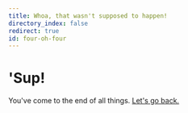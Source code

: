 ```yaml
---
title: Whoa, that wasn't supposed to happen!
directory_index: false
redirect: true
id: four-oh-four
---
```

# 'Sup!

You've come to the end of all things. [Let's go back.](/)
